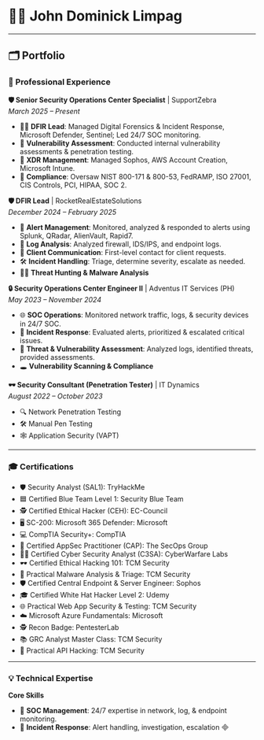 # 👨‍💻 John Dominick Limpag

---

## 🗂️ Portfolio

### 💼 Professional Experience

**🛡️ Senior Security Operations Center Specialist** | SupportZebra   
_March 2025 – Present_

- 🕵️‍♂️ **DFIR Lead**: Managed Digital Forensics & Incident Response, Microsoft Defender, Sentinel; Led 24/7 SOC monitoring.
- 🩻 **Vulnerability Assessment**: Conducted internal vulnerability assessments & penetration testing.
- 🔐 **XDR Management**: Managed Sophos, AWS Account Creation, Microsoft Intune.
- 📑 **Compliance**: Oversaw NIST 800-171 & 800-53, FedRAMP, ISO 27001, CIS Controls, PCI, HIPAA, SOC 2.

**🛡️ DFIR Lead** | RocketRealEstateSolutions   
_December 2024 – February 2025_

- 🚨 **Alert Management**: Monitored, analyzed & responded to alerts using Splunk, QRadar, AlienVault, Rapid7.
- 📝 **Log Analysis**: Analyzed firewall, IDS/IPS, and endpoint logs.
- 🤝 **Client Communication**: First-level contact for client requests.
- 🛠️ **Incident Handling**: Triage, determine severity, escalate as needed.
- 🧑‍💻 **Threat Hunting & Malware Analysis**

**🔒 Security Operations Center Engineer II** | Adventus IT Services (PH)   
_May 2023 – November 2024_

- 🌐 **SOC Operations**: Monitored network traffic, logs, & security devices in 24/7 SOC.
- 🚦 **Incident Response**: Evaluated alerts, prioritized & escalated critical issues.
- 🧩 **Threat & Vulnerability Assessment**: Analyzed logs, identified threats, provided assessments.
- 🕳️ **Vulnerability Scanning & Compliance**

**🕶️ Security Consultant (Penetration Tester)** | IT Dynamics   
_August 2022 – October 2023_

- 🔍 Network Penetration Testing
- 🛠️ Manual Pen Testing
- 🕸️ Application Security (VAPT)

---

### 🎓 Certifications

- 🛡️ Security Analyst (SAL1): TryHackMe
- 🟦 Certified Blue Team Level 1: Security Blue Team
- 🕵️ Certified Ethical Hacker (CEH): EC-Council
- 🖥️ SC-200: Microsoft 365 Defender: Microsoft
- 💻 CompTIA Security+: CompTIA
- 🏅 Certified AppSec Practitioner (CAP): The SecOps Group
- 🧑‍💻 Certified Cyber Security Analyst (C3SA): CyberWarfare Labs
- 🕶️ Certified Ethical Hacking 101: TCM Security
- 🔬 Practical Malware Analysis & Triage: TCM Security
- 🛡️ Certified Central Endpoint & Server Engineer: Sophos
- 🎓 Certified White Hat Hacker Level 2: Udemy
- 🌐 Practical Web App Security & Testing: TCM Security
- ☁️ Microsoft Azure Fundamentals: Microsoft
- 🕵️ Recon Badge: PentesterLab
- 📚 GRC Analyst Master Class: TCM Security
- 🔗 Practical API Hacking: TCM Security

---

### 💡 Technical Expertise

**Core Skills**

- 🏢 **SOC Management**: 24/7 expertise in network, log, & endpoint monitoring.
- 🚨 **Incident Response**: Alert handling, investigation, escalation

